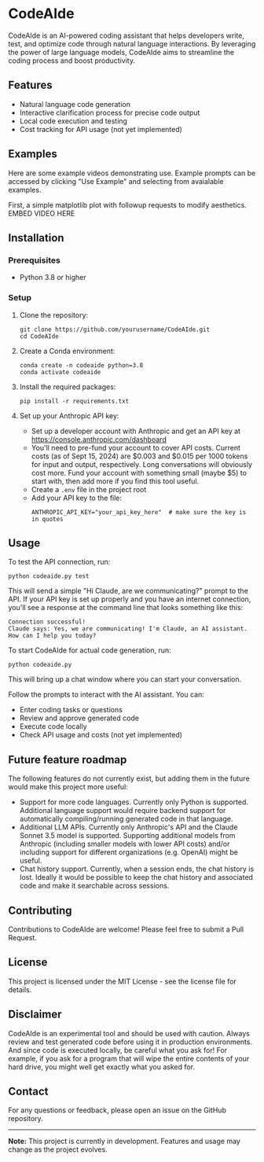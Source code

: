 # CodeAIde

CodeAIde is an AI-powered coding assistant that helps developers write, test, and optimize code through natural language interactions. By leveraging the power of large language models, CodeAIde aims to streamline the coding process and boost productivity.

## Features

- Natural language code generation
- Interactive clarification process for precise code output
- Local code execution and testing
- Cost tracking for API usage (not yet implemented)

## Examples

Here are some example videos demonstrating use. Example prompts can be accessed by clicking "Use Example" and selecting from avaialable examples.

First, a simple matplotlib plot with followup requests to modify aesthetics.
EMBED VIDEO HERE

## Installation

### Prerequisites

- Python 3.8 or higher

### Setup

1. Clone the repository:
   ```
   git clone https://github.com/yourusername/CodeAIde.git
   cd CodeAIde
   ```

2. Create a Conda environment:
   ```
   conda create -n codeaide python=3.8
   conda activate codeaide
   ```

3. Install the required packages:
   ```
   pip install -r requirements.txt
   ```

4. Set up your Anthropic API key:
   - Set up a developer account with Anthropic and get an API key at https://console.anthropic.com/dashboard
   - You'll need to pre-fund your account to cover API costs. Current costs (as of Sept 15, 2024) are $0.003 and $0.015 per 1000 tokens for input and output, respectively. Long conversations will obviously cost more. Fund your account with something small (maybe $5) to start with, then add more if you find this tool useful.
   - Create a `.env` file in the project root
   - Add your API key to the file:
     ```
     ANTHROPIC_API_KEY="your_api_key_here"  # make sure the key is in quotes
     ```

## Usage

To test the API connection, run:

```
python codeaide.py test
```
This will send a simple "Hi Claude, are we communicating?" prompt to the API. If your API key is set up properly and you have an internet connection, you'll see a response at the command line that looks something like this:
```
Connection successful!
Claude says: Yes, we are communicating! I'm Claude, an AI assistant. How can I help you today?
```

To start CodeAIde for actual code generation, run:

```
python codeaide.py
```
This will bring up a chat window where you can start your conversation.

Follow the prompts to interact with the AI assistant. You can:
- Enter coding tasks or questions
- Review and approve generated code
- Execute code locally
- Check API usage and costs (not yet implemented)

## Future feature roadmap

The following features do not currently exist, but adding them in the future would make this project more useful:

* Support for more code languages. Currently only Python is supported. Additional language support would require backend support for automatically compiling/running generated code in that language.
* Additional LLM APIs. Currently only Anthropic's API and the Claude Sonnet 3.5 model is supported. Supporting additional models from Anthropic (including smaller models with lower API costs) and/or including support for different organizations (e.g. OpenAI) might be useful.
* Chat history support. Currently, when a session ends, the chat history is lost. Ideally it would be possible to keep the chat history and associated code and make it searchable across sessions.

## Contributing

Contributions to CodeAIde are welcome! Please feel free to submit a Pull Request.

## License

This project is licensed under the MIT License - see the license file for details.

## Disclaimer

CodeAIde is an experimental tool and should be used with caution. Always review and test generated code before using it in production environments. And since code is executed locally, be careful what you ask for! For example, if you ask for a program that will wipe the entire contents of your hard drive, you might well get exactly what you asked for.

## Contact

For any questions or feedback, please open an issue on the GitHub repository.

---

**Note:** This project is currently in development. Features and usage may change as the project evolves.
